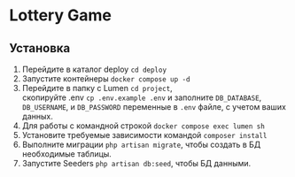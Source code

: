 <!DOCTYPE html>
<html>
  <head>
    <meta charset="UTF-8">
  </head>
  <body>
    <h1>Lottery Game</h1>
    <h2>Установка</h2>
    <ol>
      <li>Перейдите в каталог deploy <code>cd deploy</code></li>
      <li>Запустите контейнеры <code>docker compose up -d</code></li>
      <li>Перейдите в папку с Lumen <code>cd project</code>, <br> 
        скопируйте .env <code>cp .env.example .env</code> и заполните
        <code>DB_DATABASE</code>, 
        <code>DB_USERNAME</code>, и 
        <code>DB_PASSWORD</code> переменные в <code>.env</code> файле, с учетом ваших данных.</li>
      <li>Для работы с командной строкой <code>docker compose exec lumen sh</code></li> 
      <li>Установите требуемые зависимости командой <code>composer install</code></li>
      <li>Выполните миграции <code>php artisan migrate</code>, чтобы создать в БД необходимые таблицы.</li>
      <li>Запустите Seeders <code>php artisan db:seed</code>, чтобы БД данными.</li>
     </ol>
</body>
